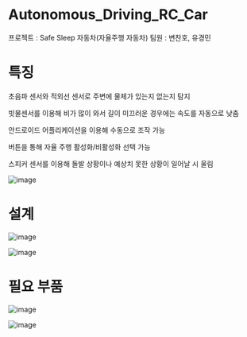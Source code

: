 # Autonomous_Driving_RC_Car

프로젝트 : Safe Sleep 자동차(자율주행 자동차)
팀원 : 변찬호, 유경민

# 특징
초음파 센서와 적외선 센서로 주변에 물체가 있는지 없는지 탐지

빗물센서를 이용해 비가 많이 와서 길이 미끄러운 경우에는 속도를 자동으로 낮춤

안드로이드 어플리케이션을 이용해 수동으로 조작 가능

버튼을 통해 자율 주행 활성화/비활성화 선택 가능

스피커 센서를 이용해 돌발 상황이나 예상치 못한 상황이 일어날 시 울림

![image](https://user-images.githubusercontent.com/38696775/140664547-4ae61f47-6495-4f8c-902d-7523edd32868.png)



# 설계
![image](https://user-images.githubusercontent.com/38696775/140664559-ebf95a9f-840a-45c9-85f2-7c741d9561dc.png)

![image](https://user-images.githubusercontent.com/38696775/140664594-50023f87-6cc3-4836-a43e-9b0aa0e5fa95.png)


# 필요 부품
![image](https://user-images.githubusercontent.com/38696775/140664574-c6d1d5b7-9acf-46b8-899d-3b73978bb009.png)

![image](https://user-images.githubusercontent.com/38696775/140664577-37e5ddd3-e171-48bb-b0b6-4e735477b042.png)
